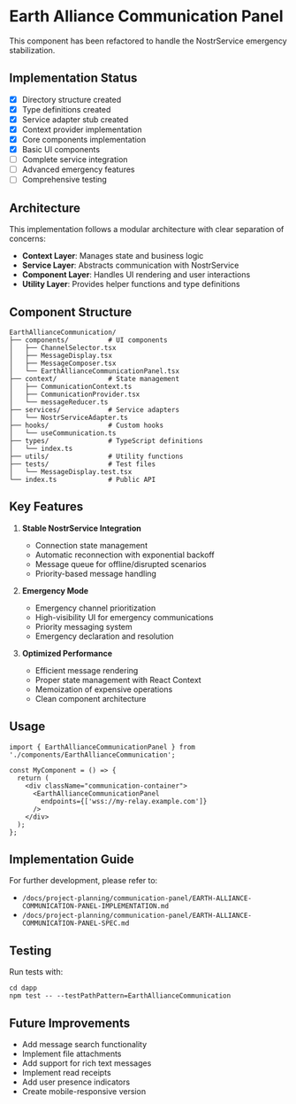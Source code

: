 # Earth Alliance Communication Panel

This component has been refactored to handle the NostrService emergency stabilization.

## Implementation Status

- [x] Directory structure created
- [x] Type definitions created
- [x] Service adapter stub created
- [x] Context provider implementation
- [x] Core components implementation
- [x] Basic UI components
- [ ] Complete service integration
- [ ] Advanced emergency features
- [ ] Comprehensive testing

## Architecture

This implementation follows a modular architecture with clear separation of concerns:

- **Context Layer**: Manages state and business logic
- **Service Layer**: Abstracts communication with NostrService
- **Component Layer**: Handles UI rendering and user interactions
- **Utility Layer**: Provides helper functions and type definitions

## Component Structure

```
EarthAllianceCommunication/
├── components/          # UI components
│   ├── ChannelSelector.tsx
│   ├── MessageDisplay.tsx
│   ├── MessageComposer.tsx
│   └── EarthAllianceCommunicationPanel.tsx
├── context/             # State management
│   ├── CommunicationContext.ts
│   ├── CommunicationProvider.tsx
│   └── messageReducer.ts
├── services/            # Service adapters
│   └── NostrServiceAdapter.ts
├── hooks/               # Custom hooks
│   └── useCommunication.ts
├── types/               # TypeScript definitions
│   └── index.ts
├── utils/               # Utility functions
├── tests/               # Test files
│   └── MessageDisplay.test.tsx
└── index.ts             # Public API
```

## Key Features

1. **Stable NostrService Integration**
   - Connection state management
   - Automatic reconnection with exponential backoff
   - Message queue for offline/disrupted scenarios
   - Priority-based message handling

2. **Emergency Mode**
   - Emergency channel prioritization
   - High-visibility UI for emergency communications
   - Priority messaging system
   - Emergency declaration and resolution

3. **Optimized Performance**
   - Efficient message rendering
   - Proper state management with React Context
   - Memoization of expensive operations
   - Clean component architecture

## Usage

```tsx
import { EarthAllianceCommunicationPanel } from './components/EarthAllianceCommunication';

const MyComponent = () => {
  return (
    <div className="communication-container">
      <EarthAllianceCommunicationPanel 
        endpoints={['wss://my-relay.example.com']} 
      />
    </div>
  );
};
```

## Implementation Guide

For further development, please refer to:
- `/docs/project-planning/communication-panel/EARTH-ALLIANCE-COMMUNICATION-PANEL-IMPLEMENTATION.md`
- `/docs/project-planning/communication-panel/EARTH-ALLIANCE-COMMUNICATION-PANEL-SPEC.md`

## Testing

Run tests with:

```
cd dapp
npm test -- --testPathPattern=EarthAllianceCommunication
```

## Future Improvements

- Add message search functionality
- Implement file attachments
- Add support for rich text messages
- Implement read receipts
- Add user presence indicators
- Create mobile-responsive version
